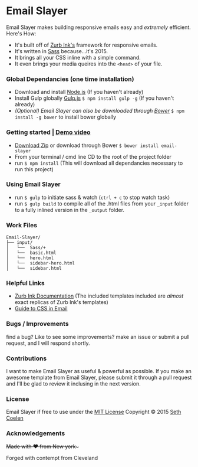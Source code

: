 # Email Slayer

 Email Slayer makes building responsive emails easy and *extremely* efficient. Here's How:
* It's built off of [Zurb Ink's](http://zurb.com/ink/) framework for responsive emails.
* It's written in [Sass](http://sass-lang.com/) because...it's 2015.
* It brings all your CSS inline with a simple command.
* It even brings your media queires into the `<head>` of your file.

### Global Dependancies (one time installation)

  * Download and install [Node.js](http://nodejs.org) (If you haven't already)
  * Install Gulp globally [Gulp.js](http://gulpjs.com/) `$ npm install gulp -g` (If you haven't already)
  * *(Optional) Email Slayer can also be downloaded through [Bower](http://bower.io/#install-bower)*  `$ npm install -g bower` to install bower globally

### Getting started | [Demo video](https://youtu.be/2w28l0d-TQM)
  * [Download Zip](https://github.com/whatsnewsaes/Email-Slayer/archive/master.zip) or download through Bower `$ bower install email-slayer`
  * From your terminal / cmd line CD to the root of the project folder
  * run `$ npm install` (This will download all dependancies necessary to run this project)

### Using Email Slayer
  * run `$ gulp` to initiate sass & watch (`ctrl + c` to stop watch task)
  * run `$ gulp build` to compile all of the .html files from your `_input` folder to a fully inlined version in the `_output` folder.

### Work Files
```
Email-Slayer/
├── input/
│   └──  Sass/+
│   └──  basic.html
│   └──  hero.html
│   └──  sidebar-hero.html
│   └──  sidebar.html
```

### Helpful Links
* [Zurb Ink Documentation](http://zurb.com/ink) (The included templates included are *almost* exact replicas of Zurb Ink's templates)
* [Guide to CSS in Email](http://i3.campaignmonitor.com/assets/files/css/campaign-monitor-guide-to-css-in-email-sep-2013V2.pdf?ver=1447)

### Bugs / Improvements
find a bug? Like to see some improvements? make an issue or submit a pull request, and I will respond shortly.

### Contributions

I want to make Email Slayer as useful & powerful as possible. If you make an awesome template from Email Slayer, please submit it through a pull request and I'll be glad to review it inclusing in the next version.

### License
Email Slayer if free to use under the [MIT License](https://github.com/whatsnewsaes/Email-Slayer/blob/master/License.md) Copyright © 2015 [Seth Coelen](http://sethcoelen.com)

### Acknowledgements
~~Made with ♥ from New york~~~

Forged with contempt from Cleveland


